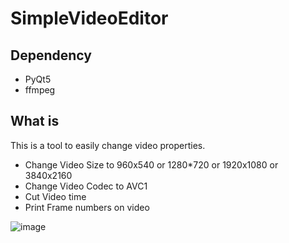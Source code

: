 # SimpleVideoEditor



## Dependency

- PyQt5
- ffmpeg


## What is
This is a tool to easily change video properties.
- Change Video Size to 960x540 or 1280*720 or 1920x1080 or 3840x2160
- Change Video Codec to AVC1
- Cut Video time
- Print Frame numbers on video


![image](https://user-images.githubusercontent.com/90448406/230812970-52803cb3-5bb2-477b-b047-b75bc73b5c28.png)
